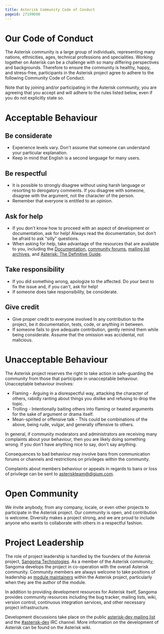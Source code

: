 ```yaml
---
title: Asterisk Community Code of Conduct
pageid: 27199698
---
```


# Our Code of Conduct

The Asterisk community is a large group of individuals, representing many nations, ethnicities, ages, technical professions and specialities.  Working together on Asterisk can be a challenge with so many differing perspectives and backgrounds. Therefore to ensure the community is healthy, happy, and stress-free, participants in the Asterisk project agree to adhere to the following Community Code of Conduct.

Note that by joining and/or participating in the Asterisk community, you are agreeing that you accept and will adhere to the rules listed below, even if you do not explicitly state so.

Acceptable Behaviour
====================

Be considerate
--------------

* Experience levels vary. Don't assume that someone can understand your particular explanation.
* Keep in mind that English is a second language for many users.

Be respectful
-------------

* It is possible to strongly disagree without using harsh language or resorting to derogatory comments. If you disagree with someone, disagree with the argument, not the character of the person.
* Remember that everyone is entitled to an opinion.

Ask for help
------------

* If you don't know how to proceed with an aspect of development or documentation, ask for help! Always read the documentation, but don't be afraid to ask "silly" questions.
* When asking for help, take advantage of the resources that are available to you, including the [Documentation](https://docs.asterisk.org), [community forums](https://community.asterisk.org/), [mailing list archives](http://lists.digium.com/mailman/listinfo/), and [Asterisk: The Definitive Guide](http://asteriskdocs.org/).

Take responsibility
-------------------

* If you did something wrong, apologize to the affected. Do your best to fix the issue and, if you can't, ask for help!
* If someone does take responsibility, be considerate.

Give credit
-----------

* Give proper credit to everyone involved In any contribution to the project, be it documentation, tests, code, or anything in between.
* If someone fails to give adequate contribution, gently remind them while being considerate. Assume that the omission was accidental, not malicious.

Unacceptable Behaviour
======================

The Asterisk project reserves the right to take action in safe-guarding the community from those that participate in unacceptable behaviour. Unacceptable behaviour involves:

* Flaming - Arguing in a disrespectful way, attacking the character of others, rabidly ranting about things you dislike and refusing to drop the topic.
* Trolling - Intentionally baiting others into flaming or heated arguments for the sake of argument or drama itself.
* Mean-spirited or offensive talk - This could be combinations of the above, being rude, vulgar, and generally offensive to others.

In general, if community moderators and administrators are receiving many complaints about your behaviour, then you are likely doing something wrong. If you don't have anything nice to say, don't say anything.

Consequences to bad behaviour may involve bans from communication forums or channels and restrictions on privileges within the community.

Complaints about members behaviour or appeals in regards to bans or loss of privilege can be sent to [asteriskteam@digium.com](mailto:asteriskteam@digium.com).

Open Community
==============

We invite anybody, from any company, locale, or even other projects to participate in the Asterisk project. Our community is open, and contribution is welcome. Diversity makes a project strong, and we are proud to include anyone who wants to collaborate with others in a respectful fashion.

Project Leadership
==================

The role of project leadership is handled by the founders of the Asterisk project, [Sangoma Technologies](https://www.sangoma.com/open-source/). As a member of the Asterisk community, Sangoma develops the project in co-operation with the overall Asterisk community. Community members are always welcome to take positions of leadership as [module maintainers](/Development/Asterisk-Open-Source-Maintainers) within the Asterisk project, particularly when they are the author of the module.

In addition to providing development resources for Asterisk itself, Sangoma provides community resources including the bug tracker, mailing lists, wiki, version control, continuous integration services, and other necessary project infrastructure. 

Development discussions take place on the public [asterisk-dev mailing list](https://groups.io/g/asterisk-dev) and the [#asterisk-dev](https://libera.chat/) IRC channel. More information on the development of Asterisk can be found on the Asterisk wiki.

